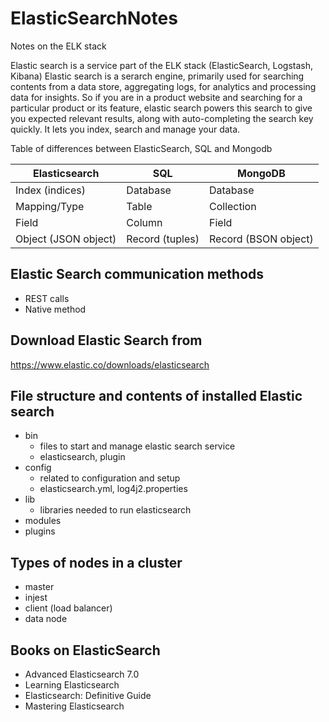 # ElasticSearchNotes
Notes on the ELK stack

Elastic search is a service part of the ELK stack (ElasticSearch, Logstash, Kibana)
Elastic search is a serarch engine, primarily used for searching contents from a data store, aggregating logs, for analytics and processing data for insights. So if you are in a product website and searching for a particular product or its feature, elastic search powers this search to give you expected relevant results, along with auto-completing the search key quickly. It lets you index, search and manage your data.

Table of differences between ElasticSearch, SQL and Mongodb

| Elasticsearch | SQL | MongoDB |
| ----------- | ----------- | -------- |
| Index (indices) | Database | Database | 
| Mapping/Type | Table | Collection | 
| Field | Column | Field |
| Object (JSON object) | Record (tuples) | Record (BSON object) |

## Elastic Search communication methods
* REST calls
* Native method

## Download Elastic Search from
https://www.elastic.co/downloads/elasticsearch

## File structure and contents of installed Elastic search
* bin
  * files to start and manage elastic search service
  * elasticsearch, plugin
* config
  * related to configuration and setup
  * elasticsearch.yml, log4j2.properties
* lib
  * libraries needed to run elasticsearch
* modules
* plugins

## Types of nodes in a cluster
* master
* injest
* client (load balancer)
* data node


## Books on ElasticSearch
* Advanced Elasticsearch 7.0
* Learning Elasticsearch
* Elasticsearch: Definitive Guide
* Mastering Elasticsearch
